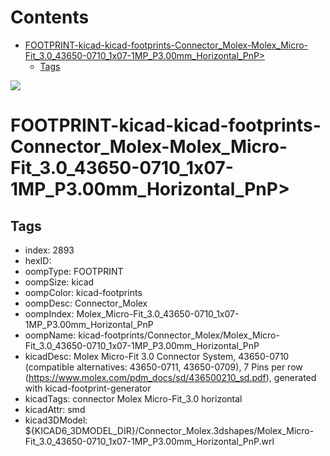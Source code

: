 



Contents
========

* [FOOTPRINT-kicad-kicad-footprints-Connector_Molex-Molex_Micro-Fit_3.0_43650-0710_1x07-1MP_P3.00mm_Horizontal_PnP>](#footprint-kicad-kicad-footprints-connector_molex-molex_micro-fit_30_43650-0710_1x07-1mp_p300mm_horizontal_pnp)
	* [Tags](#tags)
  
![][im]
# FOOTPRINT-kicad-kicad-footprints-Connector_Molex-Molex_Micro-Fit_3.0_43650-0710_1x07-1MP_P3.00mm_Horizontal_PnP>

## Tags

- index: 2893
- hexID: 
- oompType: FOOTPRINT
- oompSize: kicad
- oompColor: kicad-footprints
- oompDesc: Connector_Molex
- oompIndex: Molex_Micro-Fit_3.0_43650-0710_1x07-1MP_P3.00mm_Horizontal_PnP
- oompName: kicad-footprints/Connector_Molex/Molex_Micro-Fit_3.0_43650-0710_1x07-1MP_P3.00mm_Horizontal_PnP
- kicadDesc: Molex Micro-Fit 3.0 Connector System, 43650-0710 (compatible alternatives: 43650-0711, 43650-0709), 7 Pins per row (https://www.molex.com/pdm_docs/sd/436500210_sd.pdf), generated with kicad-footprint-generator
- kicadTags: connector Molex Micro-Fit_3.0 horizontal
- kicadAttr: smd
- kicad3DModel: ${KICAD6_3DMODEL_DIR}/Connector_Molex.3dshapes/Molex_Micro-Fit_3.0_43650-0710_1x07-1MP_P3.00mm_Horizontal_PnP.wrl



[im]: image.png
